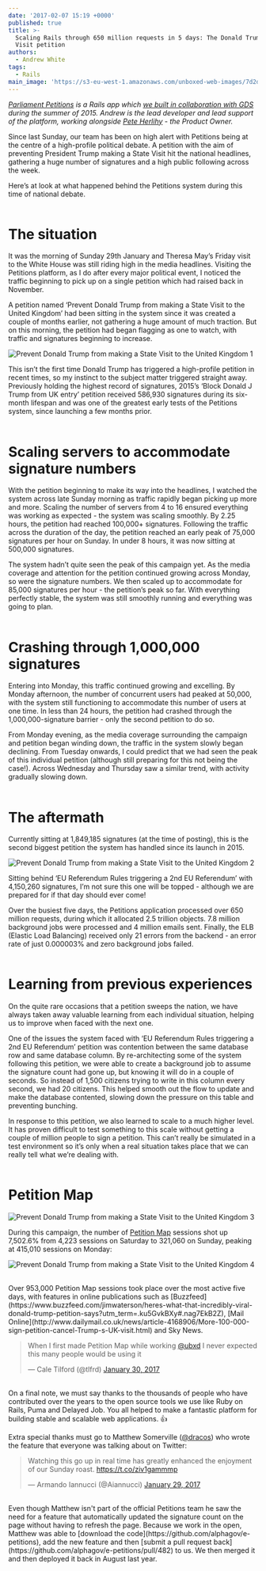 ```yaml
---
date: '2017-02-07 15:19 +0000'
published: true
title: >-
  Scaling Rails through 650 million requests in 5 days: The Donald Trump State
  Visit petition
authors:
  - Andrew White
tags:
  - Rails
main_image: 'https://s3-eu-west-1.amazonaws.com/unboxed-web-images/7d2d8cd8bad196009335e7979edc55d6.png'
---
```


<i>[Parliament Petitions](https://petition.parliament.uk/) is a Rails app which [we built in collaboration with GDS](https://unboxed.co/project-stories/petitions/) during the summer of 2015. Andrew is the lead developer and lead support of the platform, working alongside [Pete Herlihy](https://twitter.com/yahoo_pete) - the Product Owner.</i><br/>

Since last Sunday, our team has been on high alert with Petitions being at the centre of a high-profile political debate. A petition with the aim of preventing President Trump making a State Visit hit the national headlines, gathering a huge number of signatures and a high public following across the week.<br/>

Here’s at look at what happened behind the Petitions system during this time of national debate.<br/>
<br/>

# The situation
It was the morning of Sunday 29th January and Theresa May’s Friday visit to the White House was still riding high in the media headlines. Visiting the Petitions platform, as I do after every major political event, I noticed the traffic beginning to pick up on a single petition which had raised back in November.<br/>

A petition named ‘Prevent Donald Trump from making a State Visit to the United Kingdom’ had been sitting in the system since it was created a couple of months earlier, not gathering a huge amount of much traction. But on this morning, the petition had began flagging as one to watch, with traffic and signatures beginning to increase.<br/>

![Prevent Donald Trump from making a State Visit to the United Kingdom 1](https://s3-eu-west-1.amazonaws.com/unboxed-web-images/758ad90d4c0233275623edfe3852f866.png)
<br/>

This isn’t the first time Donald Trump has triggered a high-profile petition in recent times, so my instinct to the subject matter triggered straight away. Previously holding the highest record of signatures, 2015’s ‘Block Donald J Trump from UK entry’ petition received 586,930 signatures during its six-month lifespan and was one of the greatest early tests of the Petitions system, since launching a few months prior.<br/>
<br/>

# Scaling servers to accommodate signature numbers
With the petition beginning to make its way into the headlines, I watched the system across late Sunday morning as traffic rapidly began picking up more and more. Scaling the number of servers from 4 to 16 ensured everything was working as expected - the system was scaling smoothly. By 2.25 hours, the petition had reached 100,000+ signatures. Following the traffic across the duration of the day, the petition reached an early peak of 75,000 signatures per hour on Sunday. In under 8 hours, it was now sitting at 500,000 signatures.<br/>

The system hadn’t quite seen the peak of this campaign yet. As the media coverage and attention for the petition continued growing across Monday, so were the signature numbers. We then scaled up to accommodate for 85,000 signatures per hour - the petition’s peak so far. With everything perfectly stable, the system was still smoothly running and everything was going to plan.<br/>
<br/>

# Crashing through 1,000,000 signatures
Entering into Monday, this traffic continued growing and excelling. By Monday afternoon, the number of concurrent users had peaked at 50,000, with the system still functioning to accommodate this number of users at one time. In less than 24 hours, the petition had crashed through the 1,000,000-signature barrier - only the second petition to do so.<br/>

From Monday evening, as the media coverage surrounding the campaign and petition began winding down, the traffic in the system slowly began declining. From Tuesday onwards, I could predict that we had seen the peak of this individual petition (although still preparing for this not being the case!). Across Wednesday and Thursday saw a similar trend, with activity gradually slowing down.<br/>
<br/>

# The aftermath
Currently sitting at 1,849,185 signatures (at the time of posting), this is the second biggest petition the system has handled since its launch in 2015.<br/>

![Prevent Donald Trump from making a State Visit to the United Kingdom 2](https://s3-eu-west-1.amazonaws.com/unboxed-web-images/bf779029cc6a1162fcc90280d6e9836c.png)
<br/>

Sitting behind ‘EU Referendum Rules triggering a 2nd EU Referendum’ with 4,150,260 signatures, I’m not sure this one will be topped - although we are prepared for if that day should ever come!<br/>

Over the busiest five days, the Petitions application processed over 650 million requests, during which it allocated 2.5 trillion objects. 7.8 million background jobs were processed and 4 million emails sent. Finally, the ELB (Elastic Load Balancing) received only 21 errors from the backend - an error rate of just 0.000003% and zero background jobs failed.<br/>
<br/>

# Learning from previous experiences
On the quite rare occasions that a petition sweeps the nation, we have always taken away valuable learning from each individual situation, helping us to improve when faced with the next one.<br/>

One of the issues the system faced with ‘EU Referendum Rules triggering a 2nd EU Referendum’ petition was contention between the same database row and same database column. By re-architecting some of the system following this petition, we were able to create a background job to assume the signature count had gone up, but knowing it will do in a couple of seconds. So instead of 1,500 citizens trying to write in this column every second, we had 20 citizens. This helped smooth out the flow to update and make the database contented, slowing down the pressure on this table and preventing bunching.<br/>

In response to this petition, we also learned to scale to a much higher level. It has proven difficult to test something to this scale without getting a couple of million people to sign a petition. This can’t really be simulated in a test environment so it’s only when a real situation takes place that we can really tell what we’re dealing with.<br/>
<br/>

# Petition Map

![Prevent Donald Trump from making a State Visit to the United Kingdom 3](https://s3-eu-west-1.amazonaws.com/unboxed-web-images/f695f3fdfa090c74f4075d37874f9664.png)
<br/>

During this campaign, the number of [Petition Map](http://petitionmap.unboxedconsulting.com/) sessions shot up 7,502.6% from 4,223 sessions on Saturday to 321,060 on Sunday, peaking at 415,010 sessions on Monday:<br/>

![Prevent Donald Trump from making a State Visit to the United Kingdom 4](https://s3-eu-west-1.amazonaws.com/unboxed-web-images/13b2a65e3738a43645a34e7a1ba2597d.png)

<br/>
Over 953,000 Petition Map sessions took place over the most active five days, with features in online publications such as [Buzzfeed](https://www.buzzfeed.com/jimwaterson/heres-what-that-incredibly-viral-donald-trump-petition-says?utm_term=.ku5GvkBXy#.nag7EkB2Z), [Mail Online](http://www.dailymail.co.uk/news/article-4168906/More-100-000-sign-petition-cancel-Trump-s-UK-visit.html) and Sky News.<br/>

<blockquote class="twitter-tweet tw-align-center"><p lang="en" dir="ltr">When I first made Petition Map while working <a href="https://twitter.com/Ubxd">@ubxd</a> I never expected this many people would be using it</p>&mdash; Cale Tilford (@tlfrd) <a href="https://twitter.com/tlfrd/status/826057195913637889">January 30, 2017</a></blockquote>
<script async src="//platform.twitter.com/widgets.js" charset="utf-8"></script>

<br/>
On a final note, we must say thanks to the thousands of people who have contributed over the years to the open source tools we use like Ruby on Rails, Puma and Delayed Job. You all helped to make a fantastic platform for building stable and scalable web applications. 👍 <br/>

Extra special thanks must go to Matthew Somerville ([@dracos](https://twitter.com/dracos)) who wrote the feature that everyone was talking about on Twitter:<br/>

<blockquote class="twitter-tweet tw-align-center"><p lang="en" dir="ltr">Watching this go up in real time has greatly enhanced the enjoyment of our Sunday roast. <a href="https://t.co/ziv1gammmp">https://t.co/ziv1gammmp</a></p>&mdash; Armando Iannucci (@Aiannucci) <a href="https://twitter.com/Aiannucci/status/825692021797027840">January 29, 2017</a></blockquote>
<script async src="//platform.twitter.com/widgets.js" charset="utf-8"></script>
  
<br/>
Even though Matthew isn't part of the official Petitions team he saw the need for a feature that automatically updated the signature count on the page without having to refresh the page. Because we work in the open, Matthew was able to [download the code](https://github.com/alphagov/e-petitions), add the new feature and then [submit a pull request back](https://github.com/alphagov/e-petitions/pull/482) to us. We then merged it and then deployed it back in August last year.
